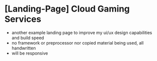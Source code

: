 # [Landing-Page] Cloud Gaming Services
 - another example landing page to improve my ui/ux design capabilities and build speed
 - no framework or preprocessor nor copied material being used, all handwritten
 - will be responsive
